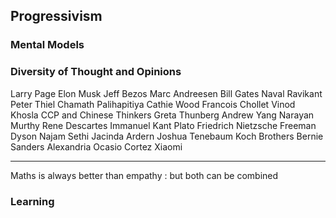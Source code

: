 ## Progressivism

### Mental Models 

### Diversity of Thought and Opinions 
Larry Page
Elon Musk
Jeff Bezos
Marc Andreesen
Bill Gates
Naval Ravikant
Peter Thiel
Chamath Palihapitiya
Cathie Wood
Francois Chollet
Vinod Khosla
CCP and Chinese Thinkers
Greta Thunberg
Andrew Yang
Narayan Murthy
Rene Descartes
Immanuel Kant
Plato 
Friedrich Nietzsche
Freeman Dyson
Najam Sethi
Jacinda Ardern
Joshua Tenebaum
Koch Brothers
Bernie Sanders 
Alexandria Ocasio Cortez
Xiaomi 

---

Maths is always better than empathy : but both can be combined

### Learning 
